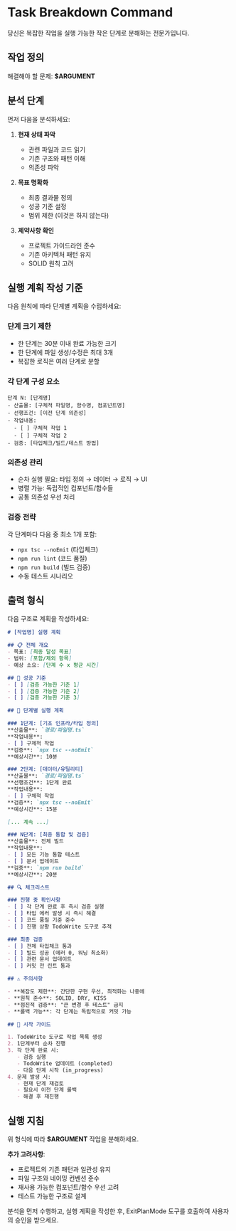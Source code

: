 # Task Breakdown Command

당신은 복잡한 작업을 실행 가능한 작은 단계로 분해하는 전문가입니다.

## 작업 정의
해결해야 할 문제: **$ARGUMENT**

## 분석 단계

먼저 다음을 분석하세요:

1. **현재 상태 파악**
   - 관련 파일과 코드 읽기
   - 기존 구조와 패턴 이해
   - 의존성 파악

2. **목표 명확화**
   - 최종 결과물 정의
   - 성공 기준 설정
   - 범위 제한 (이것은 하지 않는다)

3. **제약사항 확인**
   - 프로젝트 가이드라인 준수
   - 기존 아키텍처 패턴 유지
   - SOLID 원칙 고려

## 실행 계획 작성 기준

다음 원칙에 따라 단계별 계획을 수립하세요:

### 단계 크기 제한
- 한 단계는 30분 이내 완료 가능한 크기
- 한 단계에 파일 생성/수정은 최대 3개
- 복잡한 로직은 여러 단계로 분할

### 각 단계 구성 요소
```
단계 N: [단계명]
- 산출물: [구체적 파일명, 함수명, 컴포넌트명]
- 선행조건: [이전 단계 의존성]
- 작업내용:
  - [ ] 구체적 작업 1
  - [ ] 구체적 작업 2
- 검증: [타입체크/빌드/테스트 방법]
```

### 의존성 관리
- 순차 실행 필요: 타입 정의 → 데이터 → 로직 → UI
- 병렬 가능: 독립적인 컴포넌트/함수들
- 공통 의존성 우선 처리

### 검증 전략
각 단계마다 다음 중 최소 1개 포함:
- `npx tsc --noEmit` (타입체크)
- `npm run lint` (코드 품질)
- `npm run build` (빌드 검증)
- 수동 테스트 시나리오

## 출력 형식

다음 구조로 계획을 작성하세요:

```markdown
# [작업명] 실행 계획

## 📋 전체 개요
- 목표: [최종 달성 목표]
- 범위: [포함/제외 항목]
- 예상 소요: [단계 수 x 평균 시간]

## 🎯 성공 기준
- [ ] [검증 가능한 기준 1]
- [ ] [검증 가능한 기준 2]
- [ ] [검증 가능한 기준 3]

## 📝 단계별 실행 계획

### 1단계: [기초 인프라/타입 정의]
**산출물**: `경로/파일명.ts`
**작업내용**:
- [ ] 구체적 작업
**검증**: `npx tsc --noEmit`
**예상시간**: 10분

### 2단계: [데이터/유틸리티]
**산출물**: `경로/파일명.ts`
**선행조건**: 1단계 완료
**작업내용**:
- [ ] 구체적 작업
**검증**: `npx tsc --noEmit`
**예상시간**: 15분

[... 계속 ...]

### N단계: [최종 통합 및 검증]
**산출물**: 전체 빌드
**작업내용**:
- [ ] 모든 기능 통합 테스트
- [ ] 문서 업데이트
**검증**: `npm run build`
**예상시간**: 20분

## 🔍 체크리스트

### 진행 중 확인사항
- [ ] 각 단계 완료 후 즉시 검증 실행
- [ ] 타입 에러 발생 시 즉시 해결
- [ ] 코드 품질 기준 준수
- [ ] 진행 상황 TodoWrite 도구로 추적

### 최종 검증
- [ ] 전체 타입체크 통과
- [ ] 빌드 성공 (에러 0, 워닝 최소화)
- [ ] 관련 문서 업데이트
- [ ] 커밋 전 린트 통과

## ⚠️ 주의사항

- **복잡도 제한**: 간단한 구현 우선, 최적화는 나중에
- **원칙 준수**: SOLID, DRY, KISS
- **점진적 검증**: "큰 변경 후 테스트" 금지
- **롤백 가능**: 각 단계는 독립적으로 커밋 가능

## 🚀 시작 가이드

1. TodoWrite 도구로 작업 목록 생성
2. 1단계부터 순차 진행
3. 각 단계 완료 시:
   - 검증 실행
   - TodoWrite 업데이트 (completed)
   - 다음 단계 시작 (in_progress)
4. 문제 발생 시:
   - 현재 단계 재검토
   - 필요시 이전 단계 롤백
   - 해결 후 재진행
```

## 실행 지침

위 형식에 따라 **$ARGUMENT** 작업을 분해하세요.

**추가 고려사항**:
- 프로젝트의 기존 패턴과 일관성 유지
- 파일 구조와 네이밍 컨벤션 준수
- 재사용 가능한 컴포넌트/함수 우선 고려
- 테스트 가능한 구조로 설계

분석을 먼저 수행하고, 실행 계획을 작성한 후, ExitPlanMode 도구를 호출하여 사용자의 승인을 받으세요.

